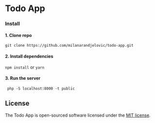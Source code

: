 # Todo App

### Install

#### 1. Clone repo
`git clone https://github.com/milanarandjelovic/todo-app.git`

#### 2. Install dependencies
  `npm install` or `yarn`

#### 3. Run the server
` php -S localhost:8000 -t public`

## License

The Todo App 
is open-sourced software licensed under the [MIT license](http://opensource.org/licenses/MIT).
